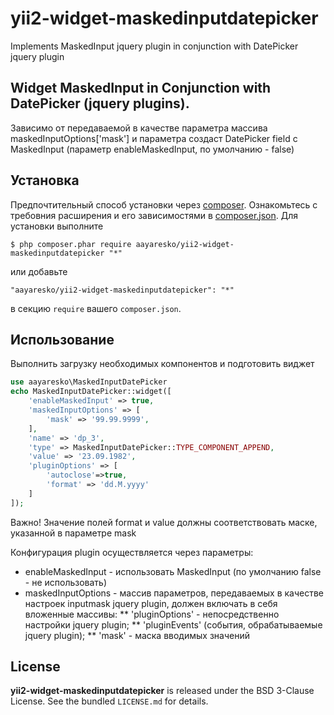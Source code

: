 # yii2-widget-maskedinputdatepicker
Implements MaskedInput jquery plugin in conjunction with DatePicker jquery plugin

## Widget MaskedInput in Conjunction with DatePicker (jquery plugins).

Зависимо от передаваемой в качестве параметра массива maskedInputOptions['mask'] и параметра создаст
DatePicker field с MaskedInput (параметр enableMaskedInput, по умолчанию - false)

## Установка

Предпочтительный способ установки через [composer](http://getcomposer.org/download/). Ознакомьтесь с требовния расширения и его зависимостями в [composer.json](https://github.com/aayaresko/yii2-widget-maskedinputdatepicker/blob/master/composer.json).
Для установки выполните

```
$ php composer.phar require aayaresko/yii2-widget-maskedinputdatepicker "*"
```

или добавьте

```
"aayaresko/yii2-widget-maskedinputdatepicker": "*"
```

в секцию ```require``` вашего `composer.json`.

## Использование

Выполнить загрузку необходимых компонентов и подготовить виджет

```php
use aayaresko\MaskedInputDatePicker
echo MaskedInputDatePicker::widget([
    'enableMaskedInput' => true,
    'maskedInputOptions' => [
        'mask' => '99.99.9999',
    ],
    'name' => 'dp_3',
    'type' => MaskedInputDatePicker::TYPE_COMPONENT_APPEND,
    'value' => '23.09.1982',
    'pluginOptions' => [
        'autoclose'=>true,
        'format' => 'dd.M.yyyy'
    ]
]);
```

Важно! Значение полей format и value должны соответствовать маске, указанной в параметре mask

Конфигурация plugin осуществляется через параметры:
* enableMaskedInput - использовать MaskedInput (по умолчанию false - не использовать)
* maskedInputOptions - массив параметров, передаваемых в качестве настроек inputmask jquery plugin, должен включать в себя вложенные массивы:
** 'pluginOptions' - непосредственно настройки jquery plugin;
** 'pluginEvents' (события, обрабатываемые jquery plugin);
** 'mask' - маска вводимых значений

## License
**yii2-widget-maskedinputdatepicker** is released under the BSD 3-Clause License. See the bundled `LICENSE.md` for details.
